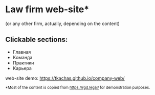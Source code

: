 # Law firm web-site*
(or any other firm, actually, depending on the content)

## Clickable sections:
- Главная
- Команда
- Практики
- Карьера

web-site demo: https://tkachas.github.io/company-web/


<sub>*Most of the content is copied from https://rgd.legal/ for demonstration purposes.</sub>
